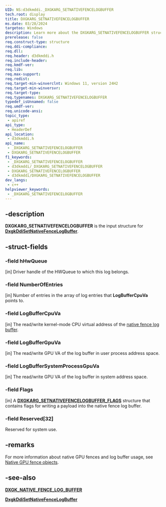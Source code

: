 ```yaml
---
UID: NS:d3dkmddi._DXGKARG_SETNATIVEFENCELOGBUFFER
tech.root: display
title: DXGKARG_SETNATIVEFENCELOGBUFFER
ms.date: 03/28/2024
targetos: Windows
description: Learn more about the DXGKARG_SETNATIVEFENCELOGBUFFER structure.
prerelease: false
req.construct-type: structure
req.ddi-compliance: 
req.dll: 
req.header: d3dkmddi.h
req.include-header: 
req.kmdf-ver: 
req.lib: 
req.max-support: 
req.redist: 
req.target-min-winverclnt: Windows 11, version 24H2
req.target-min-winversvr: 
req.target-type: 
req.typenames: DXGKARG_SETNATIVEFENCELOGBUFFER
typedef_isUnnamed: false
req.umdf-ver: 
req.unicode-ansi: 
topic_type:
 - apiref
api_type:
 - HeaderDef
api_location:
 - d3dkmddi.h
api_name:
 - _DXGKARG_SETNATIVEFENCELOGBUFFER
 - DXGKARG_SETNATIVEFENCELOGBUFFER
f1_keywords:
 - _DXGKARG_SETNATIVEFENCELOGBUFFER
 - d3dkmddi/_DXGKARG_SETNATIVEFENCELOGBUFFER
 - DXGKARG_SETNATIVEFENCELOGBUFFER
 - d3dkmddi/DXGKARG_SETNATIVEFENCELOGBUFFER
dev_langs:
 - c++
helpviewer_keywords:
 - _DXGKARG_SETNATIVEFENCELOGBUFFER
---
```


## -description

**DXGKARG_SETNATIVEFENCELOGBUFFER** is the input structure for [**DxgkDdiSetNativeFenceLogBuffer**](nc-d3dkmddi-dxgkddi_setnativefencelogbuffer.md).

## -struct-fields

### -field hHwQueue

[in] Driver handle of the HWQueue to which this log belongs.

### -field NumberOfEntries

[in] Number of entries in the array of log entries that **LogBufferCpuVa** points to.

### -field LogBufferCpuVa

[in] The read/write kernel-mode CPU virtual address of the [native fence log buffer](../d3dukmdt/ns-d3dukmdt-dxgk_native_fence_log_buffer.md).

### -field LogBufferGpuVa

[in] The read/write GPU VA of the log buffer in user process address space.

### -field LogBufferSystemProcessGpuVa

[in] The read/write GPU VA of the log buffer in system address space.

### -field Flags

[in] A [**DXGKARG_SETNATIVEFENCELOGBUFFER_FLAGS**](../d3dkmddi/ns-d3dkmddi-dxgkarg_setnativefencelogbuffer_flags.md) structure that contains flags for writing a payload into the native fence log buffer.

### -field Reserved[32]

Reserved for system use.

## -remarks

For more information about native GPU fences and log buffer usage, see [Native GPU fence objects](/windows-hardware/drivers/display/native-gpu-fence-objects).

## -see-also

[**DXGK_NATIVE_FENCE_LOG_BUFFER**](../d3dukmdt/ns-d3dukmdt-dxgk_native_fence_log_buffer.md)

[**DxgkDdiSetNativeFenceLogBuffer**](nc-d3dkmddi-dxgkddi_setnativefencelogbuffer.md)
